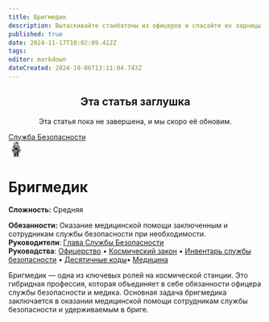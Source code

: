 ```yaml
---
title: Бригмедик
description: Вытаскивайте станбатоны из офицеров и спасайте их задницы.
published: true
date: 2024-11-17T10:02:09.412Z
tags: 
editor: markdown
dateCreated: 2024-10-06T13:11:04.743Z
---
```


<center>
<div class="warning-banner">
  <h2> Эта статья заглушка</h2>
  <p>Эта статья пока не завершена, и мы скоро её обновим.</p><p>
</div>
</center>


<div style="display: flex; justify-content: center;">
<div class="roles-passport sb">
  <div class="title sb"><a href="/roles/securityservicedepartment">Служба Безопасности</a></div>
  <div>
    <div><div><img src="/roles/brigmedic3.png" id="img"></div></div>
  <div><div>
    <h1>Бригмедик</h1>
    <p><strong>Сложность:</strong> Средняя</p>
    <strong>Обязанности:</strong> Оказание медицинской помощи заключенным и сотрудникам службы безопасности при необходимости.<br>
    <b>Руководители</b>: <a href="/roles/headofsecurity">Глава Службы Безопасности</a><br>
    <b>Руководства</b>: <a href="/guides/officership" title="Офицерство">Офицерство</a> • <a href="/spacelaw" title="Космический закон">Космический закон</a> • <a href="/guides/securityinventory" title="Инвентарь службы безопасности">Инвентарь службы безопасности</a> • <a href="/roles/securityservicedepartment/tencodes" title="Инвентарь службы безопасности">Десятичные коды</a>• <a href="/guides/medicine" title="Медицина">Медицина</a>
  </div></div>
  </div>
</div>
</div>

Бригмедик — одна из ключевых ролей на космической станции. Это гибридная профессия, которая объединяет в себе обязанности офицера службы безопасности и медика. Основная задача бригмедика заключается в оказании медицинской помощи сотрудникам службы безопасности и удерживаемым в бриге.


<div class="table"></div>